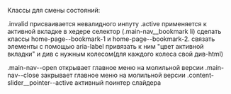 Классы для смены состояний:

.invalid присваивается невалидного инпуту
.active применяется к активной вкладке в хедере селектор (.main-nav__bookmark li)
   сделать классы home-page--bookmark-1 и home-page--bookmark-2. связать элементы с помощью aria-label
   привязать к ним "цвет активной вкладки" и див с нужным колесом(для каждого колеса свой див-html)

.main-nav--open открывает главное меню на молильной версии
.main-nav--close закрывает главное меню на молильной версии
.content-slider__pointer--active активный поинтер слайдера
